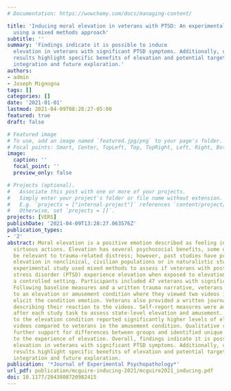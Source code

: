 ```yaml
---
# Documentation: https://wowchemy.com/docs/managing-content/

title: 'Inducing moral elevation in veterans with PTSD: An experimental investigation
  using a mixed methods approach'
subtitle: ''
summary: 'Findings indicate it is possible to induce
  elevation in veterans with significant PTSD symptoms. Additionally, qualitative
  results highlight specific benefits of elevation and potential targets for treatment
  integration and future exploration.'
authors:
- admin
- Joseph Mignogna
tags: []
categories: []
date: '2021-01-01'
lastmod: 2021-04-09T08:28:27-05:00
featured: true
draft: false

# Featured image
# To use, add an image named `featured.jpg/png` to your page's folder.
# Focal points: Smart, Center, TopLeft, Top, TopRight, Left, Right, BottomLeft, Bottom, BottomRight.
image:
  caption: ''
  focal_point: ''
  preview_only: false

# Projects (optional).
#   Associate this post with one or more of your projects.
#   Simply enter your project's folder or file name without extension.
#   E.g. `projects = ["internal-project"]` references `content/project/deep-learning/index.md`.
#   Otherwise, set `projects = []`.
projects: [VERS]
publishDate: '2021-04-09T13:28:27.063576Z'
publication_types:
- '2'
abstract: Moral elevation is a positive emotion described as feeling inspired by others?
  virtuous actions. Elevation has several psychosocial benefits, some of which may
  be relevant to trauma-related distress; however, past studies have primarily examined
  elevation in nonclinical, civilian populations or in naturalistic studies. This
  experimental study used mixed methods to assess if veterans with post-traumatic
  stress disorder (PTSD) experience elevation when exposed to elevation stimuli in
  a controlled setting. Participants included 47 veterans with significant PTSD symptoms.
  Following baseline measures and a written trauma narrative, veterans were randomized
  to an elevation or amusement condition where they viewed two videos intended to
  elicit the condition emotion. Veterans also provided a written journal response
  describing their reaction to the videos. Self-report measures were administered
  after each study task to assess state-level elevation and amusement. Veterans randomized
  to the elevation condition reported significantly higher levels of elevation after
  videos compared to veterans in the amusement condition. Qualitative results offered
  further support for differences between groups and identified unique themes related
  to the experience of elevation. Overall, findings indicate it is possible to induce
  elevation in veterans with significant PTSD symptoms. Additionally, qualitative
  results highlight specific benefits of elevation and potential targets for treatment
  integration and future exploration.
publication: '*Journal of Experimental Psychopathology*'
url_pdf: publication/mcguire-inducing-2021/mcguire2021_inducing.pdf
doi: 10.1177/2043808720982415
---
```

